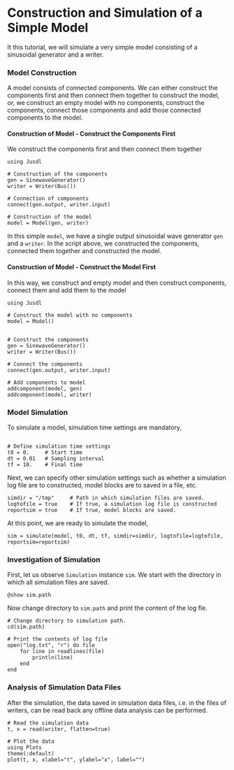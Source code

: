 # Construction and Simulation of a Simple Model 

It this tutorial, we will simulate a very simple model consisting of a sinusoidal generator and a writer.  

### Model Construction
A model consists of connected components. We can either construct the components first and then connect them together to construct the model, or, we construct an empty model with no components, construct the components, connect those components and add those connected components to the model.

#### Construction of Model - Construct the Components First
We construct the components first and then connect them together
```@example simple_model_ex
using Jusdl 

# Construction of the components 
gen = SinewaveGenerator()
writer = Writer(Bus())

# Connection of components 
connect(gen.output, writer.input)

# Construction of the model 
model = Model(gen, writer)
```
In this simple `model`, we have a single output sinusoidal wave generator `gen` and a `writer`. In the script above, we constructed the components, connected them together and constructed the model. 

#### Construction of Model - Construct the Model First
In this way, we construct and empty model and then construct components, connect them and add them to the model 

```@example
using Jusdl 

# Construct the model with no components
model = Model()


# Construct the components 
gen = SinewaveGenerator()
writer = Writer(Bus())

# Connect the components 
connect(gen.output, writer.input)

# Add components to model 
addcomponent(model, gen)
addcomponent(model, writer)
```

### Model Simulation 
To simulate a model, simulation time settings are mandatory,
```@example simple_model_ex

# Define simulation time settings 
t0 = 0.     # Start time 
dt = 0.01   # Sampling interval
tf = 10.    # Final time
```
Next, we can specify other simulation settings such as whether a simulation log file are to constructed, model blocks are to saved in a file, etc. 
```@example simple_model_ex 
simdir = "/tmp"     # Path in which simulation files are saved.
logtofile = true    # If true, a simulation log file is constructed 
reportsim = true    # If true, model blocks are saved.
```
At this point, we are ready to simulate the model,
```@example simple_model_ex 
sim = simulate(model, t0, dt, tf, simdir=simdir, logtofile=logtofile, reportsim=reportsim)
```

### Investigation of Simulation 
First, let us observe `Simulation` instance `sim`. We start with the directory in which all simulation files are saved.  
```@example simple_model_ex
@show sim.path
```
Now change directory to `sim.path` and print the content of the log fle.
```@example simple_model_ex 
# Change directory to simulation path. 
cd(sim.path)

# Print the contents of log file 
open("log.txt", "r") do file 
    for line in readlines(file)
        println(line)
    end
end
```

### Analysis of Simulation Data Files 
After the simulation, the data saved in simulation data files, i.e. in the files of writers, can be read back any offline data analysis can be performed. 
```@example simple_model_ex
# Read the simulation data
t, x = read(writer, flatten=true) 

# Plot the data
using Plots 
theme(:default)
plot(t, x, xlabel="t", ylabel="x", label="")
```







